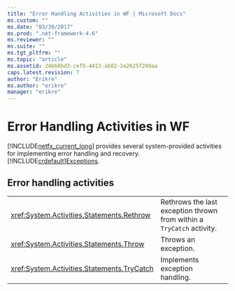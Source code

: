 ```yaml
---
title: "Error Handling Activities in WF | Microsoft Docs"
ms.custom: ""
ms.date: "03/30/2017"
ms.prod: ".net-framework-4.6"
ms.reviewer: ""
ms.suite: ""
ms.tgt_pltfrm: ""
ms.topic: "article"
ms.assetid: 24b68bd3-cef5-4413-ab82-2e2625f209aa
caps.latest.revision: 7
author: "Erikre"
ms.author: "erikre"
manager: "erikre"
---
```

# Error Handling Activities in WF
[!INCLUDE[netfx_current_long](../../../includes/netfx-current-long-md.md)] provides several system-provided activities for implementing error handling and recovery. [!INCLUDE[crdefault](../../../includes/crdefault-md.md)][Exceptions](../../../docs/framework/wf/exceptions.md).  
  
## Error handling activities  
  
|||  
|-|-|  
|<xref:System.Activities.Statements.Rethrow>|Rethrows the last exception thrown from within a `TryCatch` activity.|  
|<xref:System.Activities.Statements.Throw>|Throws an exception.|  
|<xref:System.Activities.Statements.TryCatch>|Implements exception handling.|